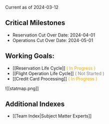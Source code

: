 
Current as of 2024-03-12
## Critical Milestones
- Reservation Cut Over Date:  2024-04-01
- Operations Cut Over Date: 2024-05-01

## Working Goals:
* [[Reservation Life Cycle]] <font color="orange">( In Progress )</font>
* [[Flight Operation Life Cycle]] <font color="gray">( Not Started )</font>
* [[Credit Card Processing]] <font color="orange">( In Progress )</font>

![[statmap.png]]

## Additional Indexes
- [[Team Index|Subject Matter Experts]]
